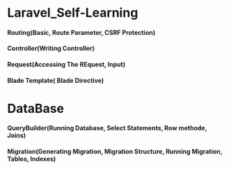 # Laravel_Self-Learning
#### Routing(Basic, Route Parameter, CSRF Protection)
#### Controller(Writing Controller)
#### Request(Accessing The REquest, Input)
#### Blade Template( Blade Directive)
# DataBase
#### QueryBuilder(Running Database, Select Statements, Row methode, Joins)
#### Migration(Generating Migration, Migration Structure, Running Migration, Tables, Indexes)
